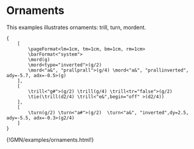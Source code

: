 
# Ornaments

This examples illustrates ornaments: trill, turn, mordent.

~~~~~~
{
	[
		\pageFormat<lm=1cm, tm=1cm, bm=1cm, rm=1cm>
		\barFormat<"system">
		\mord(g) 
		\mord<type="inverted">(g/2) 
		\mord<"a&", "prallprall">(g/4) \mord<"a&", "prallinverted", ady=-5.7, adx=-0.5>(g) 
	],
	[	
		\trill<"g#">(g/2) \trill(g/4) \trill<tr="false">(g/2)
		\tie(\trill(d2/4) \trill<"e&",begin="off" >(d2/4)) 
	],
	[	
		\turn(g/2) \turn<"a#">(g/2)  \turn<"a&", "inverted",dy=2.5,  ady=-5.5, adx=-0.3>(g2/4)
	]
}
~~~~~~
{!GMN/examples/ornaments.html!}

